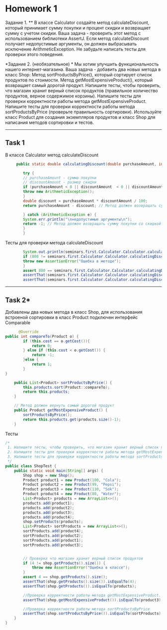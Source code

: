 # Homework 1

Задание 1. ** В классе Calculator создайте метод calculateDiscount, который принимает сумму покупки и процент скидки и 
возвращает сумму с учетом скидки. Ваша задача - проверить этот метод с использованием библиотеки AssertJ. 
Если метод calculateDiscount получает недопустимые аргументы, он должен выбрасывать исключение ArithmeticException. 
Не забудьте написать тесты для проверки этого поведения.

*Задание 2. (необязательное) *
Мы хотим улучшить функциональность нашего интернет-магазина. Ваша задача - добавить два новых метода в класс Shop:
Метод sortProductsByPrice(), который сортирует список продуктов по стоимости. Метод getMostExpensiveProduct(), 
который возвращает самый дорогой продукт. Напишите тесты, чтобы проверить, 
что магазин хранит верный список продуктов (правильное количество продуктов, верное содержимое корзины).
Напишите тесты для проверки корректности работы метода getMostExpensiveProduct. 
Напишите тесты для проверки корректности работы метода sortProductsByPrice (проверьте правильность сортировки). Используйте класс Product для создания экземпляров продуктов и класс Shop для написания методов сортировки и тестов.

*** 

## Task 1

В классе Calculator метод calculateDiscount

```Java
     public static double calculatingDiscount(double purchaseAmount, int discountAmount) {

        try {
        // purchaseAmount - сумма покупки
        // discountAmount - размер скидки
        if (purchaseAmount < 0 || discountAmount  < 0 || discountAmount > 100){
        throw new ArithmeticException();
        }
        double discount = purchaseAmount * discountAmount / 100;
        return purchaseAmount - discount; // Метод должен возвращать сумму покупки со скидкой

        } catch (ArithmeticException e) {
        System.err.println("\nнедопустимые аргументы\n");
        return -1; // Метод должен возвращать сумму покупки со скидкой
        }
        }   
```


Тесты для проверки метода calculateDiscount

```Java
        System.out.println(seminars.first.Calculator.Calculator.calculatingDiscount(1000,20));
        if (800 != seminars.first.Calculator.Calculator.calculatingDiscount(1000,20)){
        throw new AssertionError("Ошибка в методе");
        }
        assert 800 == seminars.first.Calculator.Calculator.calculatingDiscount(1000,20);
        assertThat(seminars.first.Calculator.Calculator.calculatingDiscount(1000,20)).isEqualTo(800);
        assertThat(seminars.first.Calculator.Calculator.calculatingDiscount(1000,1000)).isEqualTo(-1);

```


***

## Task 2*

 Добавлены два новых метода в класс Shop, для использования встроеной сортировки в класс Product подключен интерфейс Comparable

```Java
      @Override
public int compareTo(Product o) {
        if (this.cost == o.getCost()){
            return 0;
        } else if (this.cost < o.getCost()) {
            return -1;
        }else {
            return 1;
        }
}  
```

```Java
    public List<Product> sortProductsByPrice() {
        this.products.sort(Product::compareTo);
        return this.products;
    }

    // Метод должен вернуть самый дорогой продукт
    public Product getMostExpensiveProduct() {
        sortProductsByPrice();
        return this.products.get(products.size()-1);
    }
```


Тесты 


```Java
/*
 1. Напишите тесты, чтобы проверить, что магазин хранит верный список продуктов (правильное количество продуктов, верное содержимое корзины).
 2. Напишите тесты для проверки корректности работы метода getMostExpensiveProduct.
 3. Напишите тесты для проверки корректности работы метода sortProductsByPrice (проверьте правильность сортировки).
 */
public class ShopTest {
    public static void main(String[] args) {
        Shop shop = new Shop();
        Product product1 = new Product(100, "Cola");
        Product product2 = new Product(99, "Pepsi");
        Product product3 = new Product(110, "Sok");
        Product product4 = new Product(80, "Water");
        List<Product> products = new ArrayList<>();
        products.add(product1);
        products.add(product2);
        products.add(product3);
        products.add(product4);
        shop.setProducts(products);
        List<Product> sortProducts = new ArrayList<>();
        sortProducts.add(product4);
        sortProducts.add(product2);
        sortProducts.add(product1);
        sortProducts.add(product3);


        // Проверка что магазин хранит верный список продуктов
        if (4 != shop.getProducts().size()) {
            throw new AssertionError("Ошибка в классе");
        }
        assert 4 == shop.getProducts().size();
        assertThat(shop.getProducts().size()).isEqualTo(4);
        assertThat(shop.getProducts()).isEqualTo(products);

        //Проверка корректности работы метода getMostExpensiveProduct.
        assertThat(shop.getMostExpensiveProduct()).isEqualTo(product3);

        //Проверка корректности работы метода sortProductsByPrice
        assertThat(shop.sortProductsByPrice()).isEqualTo(sortProducts);
    }
}
```